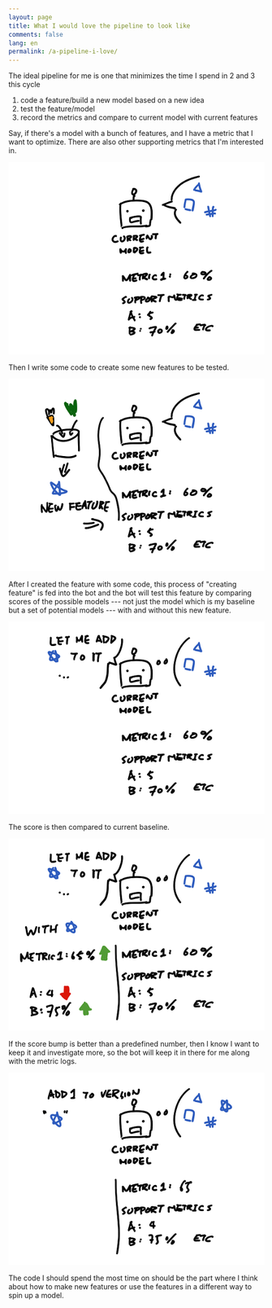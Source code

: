 ```yaml
---
layout: page
title: What I would love the pipeline to look like
comments: false
lang: en
permalink: /a-pipeline-i-love/
---
```


The ideal pipeline for me is one that minimizes the time I spend in 2 and 3 this cycle

1. code a feature/build a new model based on a new idea
2. test the feature/model 
3. record the metrics and compare to current model with current features

Say, if there's a model with a bunch of features, and I have a metric that I want to optimize. There are also other supporting metrics that I'm interested in.

![step1](/figure/source/a-pipeline-i-love/step1.png)

Then I write some code to create some new features to be tested.

![step2](/figure/source/a-pipeline-i-love/step2.png)

After I created the feature with some code, this process of "creating feature" is fed into the bot and the bot will test this feature by comparing scores of the possible models --- not just the model which is my baseline but a set of potential models --- with and without this new feature. 

![step3](/figure/source/a-pipeline-i-love/step3.png)

The score is then compared to current baseline.

![step4](/figure/source/a-pipeline-i-love/step4.png)

If the score bump is better than a predefined number, then I know I want to keep it and investigate more, so the bot will keep it in there for me along with the metric logs.

![step5](/figure/source/a-pipeline-i-love/step5.png)

The code I should spend the most time on should be the part where I think about how to make new features or use the features in a different way to spin up a model.